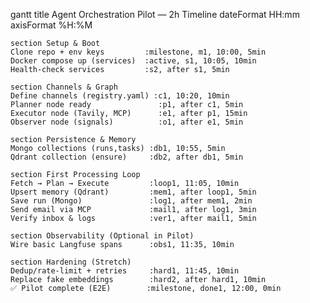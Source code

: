 gantt
    title Agent Orchestration Pilot — 2h Timeline
    dateFormat  HH:mm
    axisFormat  %H:%M

    section Setup & Boot
    Clone repo + env keys         :milestone, m1, 10:00, 5min
    Docker compose up (services)  :active, s1, 10:05, 10min
    Health-check services         :s2, after s1, 5min

    section Channels & Graph
    Define channels (registry.yaml) :c1, 10:20, 10min
    Planner node ready               :p1, after c1, 5min
    Executor node (Tavily, MCP)      :e1, after p1, 15min
    Observer node (signals)          :o1, after e1, 5min

    section Persistence & Memory
    Mongo collections (runs,tasks) :db1, 10:55, 5min
    Qdrant collection (ensure)     :db2, after db1, 5min

    section First Processing Loop
    Fetch → Plan → Execute         :loop1, 11:05, 10min
    Upsert memory (Qdrant)         :mem1, after loop1, 5min
    Save run (Mongo)               :log1, after mem1, 2min
    Send email via MCP             :mail1, after log1, 3min
    Verify inbox & logs            :ver1, after mail1, 5min

    section Observability (Optional in Pilot)
    Wire basic Langfuse spans      :obs1, 11:35, 10min

    section Hardening (Stretch)
    Dedup/rate-limit + retries     :hard1, 11:45, 10min
    Replace fake embeddings        :hard2, after hard1, 10min
    ✅ Pilot complete (E2E)        :milestone, done1, 12:00, 0min
